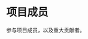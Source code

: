 <script setup lang="ts">
import { VPTeamMembers } from 'vitepress/theme'

const members = [
  {
    avatar: 'https://www.wangyunf.com/bl/pic/home/bl/img/U1/pic/blosteam/xiaozzzi.png',
    name: '小贼贼子',
    title: '创建人',
    links: [
      { icon: 'github', link: 'https://github.com/xiaozzzi' },
    ]
  },
  {
    avatar: 'https://www.wangyunf.com/bl/pic/home/bl/img/U1/pic/blosteam/T1anjiu.jpg',
    name: 'Tianjiu',
    title: '项目成员、英文译者',
    links: [
      { icon: 'github', link: 'https://github.com/T1anjiu' },
    ]
  }
]
</script>

# 项目成员

参与项目成员，以及重大贡献者。

<VPTeamMembers size="small" :members="members" />
